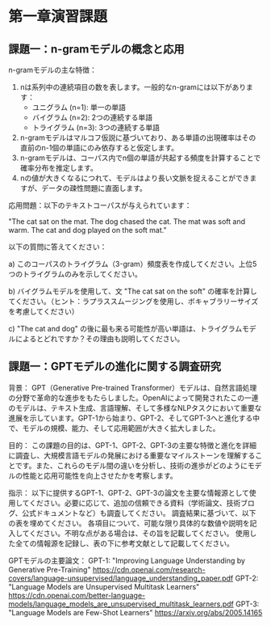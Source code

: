 # 第一章演習課題

## 課題一：n-gramモデルの概念と応用

n-gramモデルの主な特徴：
1. nは系列中の連続項目の数を表します。一般的なn-gramには以下があります：
   - ユニグラム (n=1): 単一の単語
   - バイグラム (n=2): 2つの連続する単語
   - トライグラム (n=3): 3つの連続する単語
2. n-gramモデルはマルコフ仮説に基づいており、ある単語の出現確率はその直前のn-1個の単語にのみ依存すると仮定します。
3. n-gramモデルは、コーパス内でn個の単語が共起する頻度を計算することで確率分布を推定します。
4. nの値が大きくなるにつれて、モデルはより長い文脈を捉えることができますが、データの疎性問題に直面します。

応用問題：以下のテキストコーパスが与えられています：

"The cat sat on the mat. The dog chased the cat. The mat was soft and warm. The cat and dog played on the soft mat."

以下の質問に答えてください：

a) このコーパスのトライグラム（3-gram）頻度表を作成してください。上位5つのトライグラムのみを示してください。

b) バイグラムモデルを使用して、文 "The cat sat on the soft" の確率を計算してください。（ヒント：ラプラススムージングを使用し、ボキャブラリーサイズを考慮してください）

c) "The cat and dog" の後に最も来る可能性が高い単語は、トライグラムモデルによるとどれですか？その理由も説明してください。

## 課題一：GPTモデルの進化に関する調査研究

背景：
GPT（Generative Pre-trained Transformer）モデルは、自然言語処理の分野で革命的な進歩をもたらしました。OpenAIによって開発されたこの一連のモデルは、テキスト生成、言語理解、そして多様なNLPタスクにおいて重要な進展を示しています。GPT-1から始まり、GPT-2、そしてGPT-3へと進化する中で、モデルの規模、能力、そして応用範囲が大きく拡大しました。

目的：
この課題の目的は、GPT-1、GPT-2、GPT-3の主要な特徴と進化を詳細に調査し、大規模言語モデルの発展における重要なマイルストーンを理解することです。また、これらのモデル間の違いを分析し、技術の進歩がどのようにモデルの性能と応用可能性を向上させたかを考察します。

指示：
以下に提供するGPT-1、GPT-2、GPT-3の論文を主要な情報源として使用してください。必要に応じて、追加の信頼できる資料（学術論文、技術ブログ、公式ドキュメントなど）も調査してください。
調査結果に基づいて、以下の表を埋めてください。
各項目について、可能な限り具体的な数値や説明を記入してください。不明な点がある場合は、その旨を記載してください。
使用した全ての情報源を記録し、表の下に参考文献として記載してください。

GPTモデルの主要論文：
GPT-1: "Improving Language Understanding by Generative Pre-Training"
https://cdn.openai.com/research-covers/language-unsupervised/language_understanding_paper.pdf
GPT-2: "Language Models are Unsupervised Multitask Learners"
https://cdn.openai.com/better-language-models/language_models_are_unsupervised_multitask_learners.pdf
GPT-3: "Language Models are Few-Shot Learners"
https://arxiv.org/abs/2005.14165
